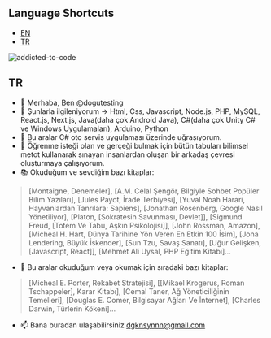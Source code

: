 ## Language Shortcuts
- [EN](#en)
- [TR](#tr)

![addicted-to-code](https://github.com/dogutesting/dogutesting/assets/80362520/0e37517c-9afc-48c3-869c-ce20a29a8188)

## <h2 id="tr">TR</h2>
- 👋 Merhaba, Ben @dogutesting
- 👀 Şunlarla ilgileniyorum -> Html, Css, Javascript, Node.js, PHP, MySQL, React.js, Next.js, Java(daha çok Android Java), C#(daha çok Unity C# ve Windows Uygulamaları), Arduino, Python
- 🌱 Bu aralar C# oto servis uygulaması üzerinde uğraşıyorum.
- 🐺 Öğrenme isteği olan ve gerçeği bulmak için bütün tabuları bilimsel metot kullanarak sınayan insanlardan oluşan bir arkadaş çevresi oluşturmaya çalışıyorum.
- 📚 Okuduğum ve sevdiğim bazı kitaplar:
> [Montaigne, Denemeler], [A.M. Celal Şengör, Bilgiyle Sohbet Popüler Bilim Yazıları], [Jules Payot, İrade Terbiyesi], [Yuval Noah Harari, Hayvanlardan Tanrılara: Sapiens], [Jonathan Rosenberg, Google Nasıl Yönetiliyor], [Platon, [Sokratesin Savunması, Devlet]], [Sigmund Freud, [Totem Ve Tabu, Aşkın Psikolojisi]], [John Rossman, Amazon], [Micheal H. Hart, Dünya Tarihine Yön Veren En Etkin 100 İsim], [Jona Lendering, Büyük İskender], [Sun Tzu, Savaş Sanatı], [Uğur Gelişken, [Javascript, React]], [Mehmet Ali Uysal, PHP Eğitim Kitabı]...
- 📖 Bu aralar okuduğum veya okumak için sıradaki bazı kitaplar:
> [Micheal E. Porter, Rekabet Stratejisi], [[Mikael Krogerus, Roman Tschappeler], Karar Kitabı], [Cemal Taner, Ağ Yöneticiliğinin Temelleri], [Douglas E. Comer, Bilgisayar Ağları Ve İnternet], [Charles Darwin, Türlerin Kökeni]...
- 📫 Bana buradan ulaşabilirsiniz dgknsynnn@gmail.com
